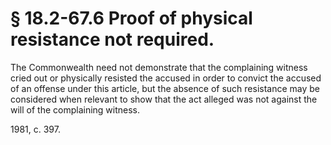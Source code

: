 # § 18.2-67.6 Proof of physical resistance not required.

<p>The Commonwealth need not demonstrate that the complaining witness cried out or physically resisted the accused in order to convict the accused of an offense under this article, but the absence of such resistance may be considered when relevant to show that the act alleged was not against the will of the complaining witness.</p><p>1981, c. 397.</p>